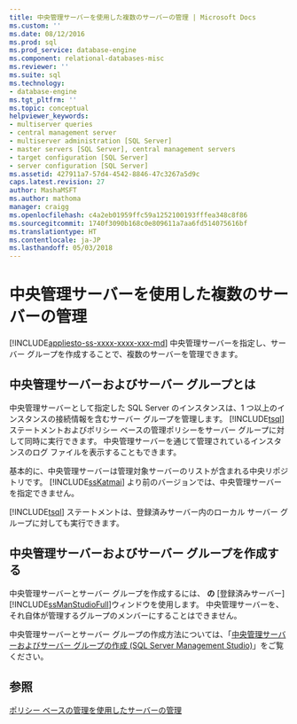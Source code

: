 ```yaml
---
title: 中央管理サーバーを使用した複数のサーバーの管理 | Microsoft Docs
ms.custom: ''
ms.date: 08/12/2016
ms.prod: sql
ms.prod_service: database-engine
ms.component: relational-databases-misc
ms.reviewer: ''
ms.suite: sql
ms.technology:
- database-engine
ms.tgt_pltfrm: ''
ms.topic: conceptual
helpviewer_keywords:
- multiserver queries
- central management server
- multiserver administration [SQL Server]
- master servers [SQL Server], central management servers
- target configuration [SQL Server]
- server configuration [SQL Server]
ms.assetid: 427911a7-57d4-4542-8846-47c3267a5d9c
caps.latest.revision: 27
author: MashaMSFT
ms.author: mathoma
manager: craigg
ms.openlocfilehash: c4a2eb01959ffc59a1252100193fffea348c8f86
ms.sourcegitcommit: 1740f3090b168c0e809611a7aa6fd514075616bf
ms.translationtype: HT
ms.contentlocale: ja-JP
ms.lasthandoff: 05/03/2018
---
```

# <a name="administer-multiple-servers-using-central-management-servers"></a>中央管理サーバーを使用した複数のサーバーの管理
[!INCLUDE[appliesto-ss-xxxx-xxxx-xxx-md](../includes/appliesto-ss-xxxx-xxxx-xxx-md.md)]
  中央管理サーバーを指定し、サーバー グループを作成することで、複数のサーバーを管理できます。  
  
## <a name="what-is-a-central-management-server-and-server-groups"></a>中央管理サーバーおよびサーバー グループとは  
 中央管理サーバーとして指定した SQL Server のインスタンスは、1 つ以上のインスタンスの接続情報を含むサーバー グループを管理します。 [!INCLUDE[tsql](../includes/tsql-md.md)] ステートメントおよびポリシー ベースの管理ポリシーをサーバー グループに対して同時に実行できます。 中央管理サーバーを通じて管理されているインスタンスのログ ファイルを表示することもできます。 
 
 基本的に、中央管理サーバーは管理対象サーバーのリストが含まれる中央リポジトリです。 [!INCLUDE[ssKatmai](../includes/sskatmai-md.md)] より前のバージョンでは、中央管理サーバーを指定できません。  
  
 [!INCLUDE[tsql](../includes/tsql-md.md)] ステートメントは、登録済みサーバー内のローカル サーバー グループに対しても実行できます。  
  
## <a name="create-central-management-server-and-server-groups"></a>中央管理サーバーおよびサーバー グループを作成する 
 中央管理サーバーとサーバー グループを作成するには、 **の** [登録済みサーバー] [!INCLUDE[ssManStudioFull](../includes/ssmanstudiofull-md.md)]ウィンドウを使用します。 中央管理サーバーを、それ自体が管理するグループのメンバーにすることはできません。 
 
 中央管理サーバーとサーバー グループの作成方法については、「[中央管理サーバーおよびサーバー グループの作成 &#40;SQL Server Management Studio&#41;](../tools/sql-server-management-studio/create-a-central-management-server-and-server-group.md)」をご覧ください。  
  
## <a name="see-also"></a>参照  
 [ポリシー ベースの管理を使用したサーバーの管理](../relational-databases/policy-based-management/administer-servers-by-using-policy-based-management.md)  
  
  
